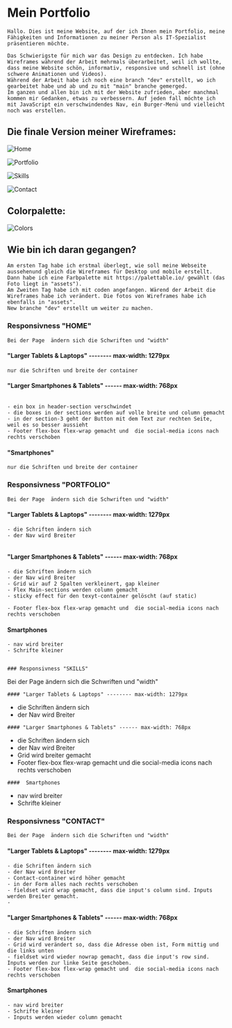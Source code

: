 # Mein Portfolio

```
Hallo. Dies ist meine Website, auf der ich Ihnen mein Portfolio, meine Fähigkeiten und Informationen zu meiner Person als IT-Spezialist präsentieren möchte.

```

``` 
Das Schwierigste für mich war das Design zu entdecken. Ich habe Wireframes während der Arbeit mehrmals überarbeitet, weil ich wollte, dass meine Website schön, informativ, responsive und schnell ist (ohne schwere Animationen und Videos).
Während der Arbeit habe ich noch eine branch "dev" erstellt, wo ich gearbeitet habe und ab und zu mit "main" branche gemerged.
Im ganzen und allen bin ich mit der Website zufrieden, aber manchmal kommen mir Gedanken, etwas zu verbessern. Auf jeden fall möchte ich mit JavaScript ein verschwindendes Nav, ein Burger-Menü und vielleicht noch was erstellen.
```

## Die finale Version meiner Wireframes:

![Home](https://user-images.githubusercontent.com/104011337/185895646-9cdae304-764b-457a-9a01-48d6da97d056.png)

![Portfolio](https://user-images.githubusercontent.com/104011337/185895665-64a773cb-bf26-4eef-8d73-b59ca08d0295.png)

![Skills](https://user-images.githubusercontent.com/104011337/185895675-3da35ee0-4b7e-49d5-97fb-557e4bd1b20d.png)

![Contact](https://user-images.githubusercontent.com/104011337/185895716-8c849322-f495-4fc7-8def-af623ebb43c3.png)
 


## Colorpalette:


![Colors](https://user-images.githubusercontent.com/104011337/185886997-c9793cc5-a8e6-4d3e-b1a2-29f39eb33e71.png)


## Wie bin ich daran gegangen?
```
Am ersten Tag habe ich erstmal überlegt, wie soll meine Webseite aussehenund gleich die Wireframes für Desktop und mobile erstellt. Dann habe ich eine Farbpalette mit https://palettable.io/ gewählt (das Foto liegt in "assets").
Am Zweiten Tag habe ich mit coden angefangen. Wärend der Arbeit die Wireframes habe ich verändert. Die fotos von Wireframes habe ich ebenfalls in "assets". 
New branche "dev" erstellt um weiter zu machen.

```

### Responsivness "HOME"
```
Bei der Page  ändern sich die Schwriften und "width"
```
#### "Larger Tablets & Laptops" -------- max-width: 1279px
```
nur die Schriften und breite der container

```
#### "Larger Smartphones & Tablets" ------ max-width: 768px
```

- ein box in header-section verschwindet 
- die boxes in der sections werden auf volle breite und column gemacht
- in der section-3 geht der Button mit dem Text zur rechten Seite, weil es so besser aussieht
- Footer flex-box flex-wrap gemacht und  die social-media icons nach rechts verschoben
```


#### "Smartphones"
```
nur die Schriften und breite der container
```

### Responsivness "PORTFOLIO"

```
Bei der Page  ändern sich die Schwriften und "width"
```
#### "Larger Tablets & Laptops" -------- max-width: 1279px
```
- die Schriften ändern sich
- der Nav wird Breiter


```
#### "Larger Smartphones & Tablets" ------ max-width: 768px
```
- die Schriften ändern sich
- der Nav wird Breiter
- Grid wir auf 2 Spalten verkleinert, gap kleiner
- Flex Main-sections werden column gemacht
- sticky effect für den texyt-container gelöscht (auf static)

- Footer flex-box flex-wrap gemacht und  die social-media icons nach rechts verschoben
```
####  Smartphones 
```
- nav wird breiter
- Schrifte kleiner


### Responsivness "SKILLS"

```
Bei der Page  ändern sich die Schwriften und "width"
```
#### "Larger Tablets & Laptops" -------- max-width: 1279px
```
- die Schriften ändern sich
- der Nav wird Breiter


```
#### "Larger Smartphones & Tablets" ------ max-width: 768px
```
- die Schriften ändern sich
- der Nav wird Breiter
- Grid wird breiter gemacht
- Footer flex-box flex-wrap gemacht und  die social-media icons nach rechts verschoben
```
####  Smartphones 
```
- nav wird breiter
- Schrifte kleiner

### Responsivness "CONTACT"

```
Bei der Page  ändern sich die Schwriften und "width"
```
#### "Larger Tablets & Laptops" -------- max-width: 1279px
```
- die Schriften ändern sich
- der Nav wird Breiter
- Contact-container wird höher gemacht
- in der Form alles nach rechts verschoben
- fieldset wird wrap gemacht, dass die input's column sind. Inputs werden Breiter gemacht.
-

```
#### "Larger Smartphones & Tablets" ------ max-width: 768px
```
- die Schriften ändern sich
- der Nav wird Breiter
- Grid wird verändert so, dass die Adresse oben ist, Form mittig und die links unten
- fieldset wird wieder nowrap gemacht, dass die input's row sind. Inputs werden zur linke Seite geschoben.
- Footer flex-box flex-wrap gemacht und  die social-media icons nach rechts verschoben
```
####  Smartphones 
```
- nav wird breiter
- Schrifte kleiner
- Inputs werden wieder column gemacht
